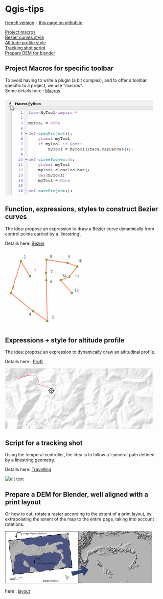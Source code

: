 # Qgis-tips

[french version](LISEZMOI.md) - [this page on github.io](https://xcaeag.github.io/Qgis-tips/)

[Project macros](#project-macros-for-specific-toolbar)\
[Bezier curves style](#function-expressions-styles-to-construct-bezier-curves)\
[Altitude profile style](#expressions--style-for-altitude-profile)\
[Tracking shot script](#script-for-a-tracking-shot)\
[Prepare DEM for blender](#prepare-a-dem-for-blender-well-aligned-with-a-print-layout)

## Project Macros for specific toolbar

To avoid having to write a plugin (a bit complex), and to offer a toolbar specific to a project, we use "macros".  
Some details here : [Macros](macros/README.md)

![macros demo](macros/macros.gif)

## Function, expressions, styles to construct Bezier curves

The idea: propose an expression to draw a Bezier curve dynamically from control points carried by a 'linestring'.

Details here: [Bezier](bezier/README.md)

![bezier demo](bezier/bezier2.gif)

## Expressions + style for altitude profile

The idea: propose an expression to dynamically draw an altitudinal profile.

Details here : [Profil](profil/README.md)

![Démo](profil/profil.gif)

## Script for a tracking shot

Using the temporal controller, the idea is to follow a 'camera' path defined by a linestring geometry.

Details here: [Travelling](travelling/README.md)

![alt text](travelling/plantorel.gif)

## Prepare a DEM for Blender, well aligned with a print layout

Or how to cut, rotate a raster according to the extent of a print layout, by extrapolating the extent of the map to the entire page, taking into account rotations.

![alt text](layout/resources/transformation.png)

here : [layout](layout/README.md)
